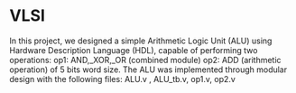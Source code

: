# VLSI
In this project, we designed a simple Arithmetic Logic Unit (ALU) using Hardware Description Language (HDL), capable of performing two operations:  op1: AND,_XOR,_OR (combined module)  op2: ADD (arithmetic operation) of 5 bits word size. The ALU was implemented through modular design with the following files:  ALU.v , ALU_tb.v, op1.v, op2.v 
